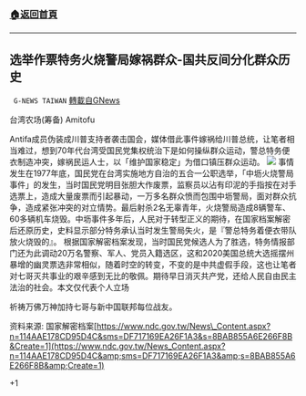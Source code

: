 ###  [:house:返回首頁](https://github.com/ourhimalayas/txt)
---

## 选举作票特务火烧警局嫁祸群众-国共反间分化群众历史
` G-NEWS TAIWAN` [轉載自GNews](https://gnews.org/zh-hans/736850/)

台湾农场(筹备) Amitofu

Antifa成员伪装成川普支持者袭击国会，媒体借此事件嫁祸给川普总统，让笔者相当难过，想到70年代台湾受国民党集权统治下是如何操纵群众运动，警总特务便衣制造冲突，嫁祸民运人士，以「维护国家稳定」为借口镇压群众运动。
![]()![](https://gnews.org/wp-content/uploads/2021/01/228ccp-381x225.jpg)
事情发生在1977年底，国民党在台湾实施地方自治的五合一公职选举，「中坜火烧警局事件」的发生，当时国民党明目张胆大作废票，监察员以沾有印泥的手指按在对手选票上，造成大量废票而引起暴动，一万多名群众愤而包围中坜警局，面对群众抗争，造成紧张冲突的对立情势。最后射杀2名无辜青年，火烧警局造成8辆警车、60多辆机车烧毁。中坜事件多年后，人民对于转型正义的期待，在国家档案解密后还原历史，史料显示部分特务承认当时发生警局失火，是『警总特务着便衣带队放火烧毁的』。 根据国家解密档案发现，当时国民党候选人为了胜选，特务情报部门还为此调动20万名警察、军人、党员入籍选区，这和2020美国总统大选摇摆州暴增的幽灵票选非常相似，随着时空的转变，不变的是中共虚假手段，这也让笔者对七哥灭共事业的艰辛感到无比的敬佩。期待早日消灭共产党，还给人民自由民主法治的社会。本文仅代表个人立场

祈祷万佛万神加持七哥与新中国联邦每位战友。

资料来源: 国家解密档案[https://www.ndc.gov.tw/News\_Content.aspx?n=114AAE178CD95D4C&sms=DF717169EA26F1A3&s=8BAB855A6E266F8B&Create=1](https://www.ndc.gov.tw/News_Content.aspx?n=114AAE178CD95D4C&amp;sms=DF717169EA26F1A3&amp;s=8BAB855A6E266F8B&amp;Create=1)

+1
